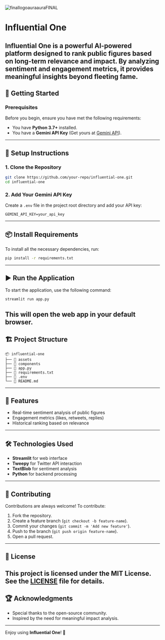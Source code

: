 
![finallogoauraauraFINAL](https://github.com/user-attachments/assets/a4681d08-89a3-40e1-bda9-c222cf8e34ae)


# Influential One
Influential One is a powerful AI-powered platform designed to rank public figures based on long-term relevance and impact. By analyzing sentiment and engagement metrics, it provides meaningful insights beyond fleeting fame.
---
## 🚀 **Getting Started**
### **Prerequisites**
Before you begin, ensure you have met the following requirements:
- You have **Python 3.7+** installed.
- You have a **Gemini API Key** (Get yours at [Gemini API](https://www.gemini.com)).
---
## 🔑 **Setup Instructions**
### **1. Clone the Repository**
```bash
git clone https://github.com/your-repo/influential-one.git
cd influential-one
```
### **2. Add Your Gemini API Key**
Create a `.env` file in the project root directory and add your API key:
```env
GEMINI_API_KEY=your_api_key
```
---
## 📦 **Install Requirements**
To install all the necessary dependencies, run:
```bash
pip install -r requirements.txt
```
---
## ▶️ **Run the Application**
To start the application, use the following command:
```bash
streamlit run app.py
```
This will open the web app in your default browser.
---
## 🏗️ **Project Structure**
```plaintext
📦 influential-one
├── 📁 assets
├── 📁 components
├── 📄 app.py
├── 📄 requirements.txt
├── 📄 .env
└── 📄 README.md
```
---
## 🌟 **Features**
- Real-time sentiment analysis of public figures
- Engagement metrics (likes, retweets, replies)
- Historical ranking based on relevance
---
## 🛠️ **Technologies Used**
- **Streamlit** for web interface
- **Tweepy** for Twitter API interaction
- **TextBlob** for sentiment analysis
- **Python** for backend processing
---
## 🤝 **Contributing**
Contributions are always welcome! To contribute:
1. Fork the repository.
2. Create a feature branch (`git checkout -b feature-name`).
3. Commit your changes (`git commit -m 'Add new feature'`).
4. Push to the branch (`git push origin feature-name`).
5. Open a pull request.
---
## 📄 **License**
This project is licensed under the **MIT License**. See the [LICENSE](LICENSE) file for details.
---
## 🏆 **Acknowledgments**
- Special thanks to the open-source community.
- Inspired by the need for meaningful impact analysis.
---
Enjoy using **Influential One**! 🚀





